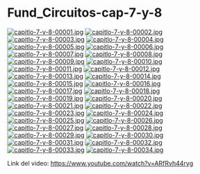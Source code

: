 # Fund_Circuitos-cap-7-y-8
[![capitlo-7-y-8-00001.jpg](https://i.postimg.cc/J0kztGcv/capitlo-7-y-8-00001.jpg)](https://postimg.cc/dZJYxQfj)
[![capitlo-7-y-8-00002.jpg](https://i.postimg.cc/RqxVt4gF/capitlo-7-y-8-00002.jpg)](https://postimg.cc/xNg2DDDD)
[![capitlo-7-y-8-00003.jpg](https://i.postimg.cc/TPtqfY9n/capitlo-7-y-8-00003.jpg)](https://postimg.cc/94qqB2sf)
[![capitlo-7-y-8-00004.jpg](https://i.postimg.cc/HnyQw0Ct/capitlo-7-y-8-00004.jpg)](https://postimg.cc/4HX7Z9yK)
[![capitlo-7-y-8-00005.jpg](https://i.postimg.cc/tCF37zkq/capitlo-7-y-8-00005.jpg)](https://postimg.cc/2V8bKhgM)
[![capitlo-7-y-8-00006.jpg](https://i.postimg.cc/rwJ5NF77/capitlo-7-y-8-00006.jpg)](https://postimg.cc/k22Vn9Jy)
[![capitlo-7-y-8-00007.jpg](https://i.postimg.cc/MG3Rg36D/capitlo-7-y-8-00007.jpg)](https://postimg.cc/hJxfdr7z)
[![capitlo-7-y-8-00008.jpg](https://i.postimg.cc/tT1Pbd7H/capitlo-7-y-8-00008.jpg)](https://postimg.cc/WFvt6kM9)
[![capitlo-7-y-8-00009.jpg](https://i.postimg.cc/NMWXjyr2/capitlo-7-y-8-00009.jpg)](https://postimg.cc/ftfyHRCM)
[![capitlo-7-y-8-00010.jpg](https://i.postimg.cc/GtGy8ck7/capitlo-7-y-8-00010.jpg)](https://postimg.cc/V0s62PZn)
[![capitlo-7-y-8-00011.jpg](https://i.postimg.cc/Y2WgyxJ6/capitlo-7-y-8-00011.jpg)](https://postimg.cc/CdwzRbM5)
[![capitlo-7-y-8-00012.jpg](https://i.postimg.cc/yYrHgF8G/capitlo-7-y-8-00012.jpg)](https://postimg.cc/CzDt9nDC)
[![capitlo-7-y-8-00013.jpg](https://i.postimg.cc/3xsQ9YpC/capitlo-7-y-8-00013.jpg)](https://postimg.cc/Wdwy1R5h)
[![capitlo-7-y-8-00014.jpg](https://i.postimg.cc/FK05B8Vt/capitlo-7-y-8-00014.jpg)](https://postimg.cc/wtxGtWrF)
[![capitlo-7-y-8-00015.jpg](https://i.postimg.cc/pTxbbCsm/capitlo-7-y-8-00015.jpg)](https://postimg.cc/JyTdjNV8)
[![capitlo-7-y-8-00016.jpg](https://i.postimg.cc/T3WZKFSy/capitlo-7-y-8-00016.jpg)](https://postimg.cc/4Ys8MLXZ)
[![capitlo-7-y-8-00017.jpg](https://i.postimg.cc/25RghTR0/capitlo-7-y-8-00017.jpg)](https://postimg.cc/xX5sSvdm)
[![capitlo-7-y-8-00018.jpg](https://i.postimg.cc/597GnfWY/capitlo-7-y-8-00018.jpg)](https://postimg.cc/qgKj7VR4)
[![capitlo-7-y-8-00019.jpg](https://i.postimg.cc/RV2YxGFv/capitlo-7-y-8-00019.jpg)](https://postimg.cc/rKCjS1xH)
[![capitlo-7-y-8-00020.jpg](https://i.postimg.cc/k5mhB4KZ/capitlo-7-y-8-00020.jpg)](https://postimg.cc/4YW10X8b)
[![capitlo-7-y-8-00021.jpg](https://i.postimg.cc/G237x5Mx/capitlo-7-y-8-00021.jpg)](https://postimg.cc/4KMQJBRY)
[![capitlo-7-y-8-00022.jpg](https://i.postimg.cc/wM7wSsYt/capitlo-7-y-8-00022.jpg)](https://postimg.cc/N2v8XFMY)
[![capitlo-7-y-8-00023.jpg](https://i.postimg.cc/prF6mnGw/capitlo-7-y-8-00023.jpg)](https://postimg.cc/FkhZq1Qp)
[![capitlo-7-y-8-00024.jpg](https://i.postimg.cc/0274xDJm/capitlo-7-y-8-00024.jpg)](https://postimg.cc/F7spVfps)
[![capitlo-7-y-8-00025.jpg](https://i.postimg.cc/bw8BvrQ5/capitlo-7-y-8-00025.jpg)](https://postimg.cc/WhWnW2Ym)
[![capitlo-7-y-8-00026.jpg](https://i.postimg.cc/rwJYRTjw/capitlo-7-y-8-00026.jpg)](https://postimg.cc/bZZR4K47)
[![capitlo-7-y-8-00027.jpg](https://i.postimg.cc/Bvn7xz7c/capitlo-7-y-8-00027.jpg)](https://postimg.cc/bZ4RPmhs)
[![capitlo-7-y-8-00028.jpg](https://i.postimg.cc/s2H6KJtF/capitlo-7-y-8-00028.jpg)](https://postimg.cc/QB5Jdc8S)
[![capitlo-7-y-8-00029.jpg](https://i.postimg.cc/XJZ2PCbr/capitlo-7-y-8-00029.jpg)](https://postimg.cc/R6BQ6qqm)
[![capitlo-7-y-8-00030.jpg](https://i.postimg.cc/tJWBqG7y/capitlo-7-y-8-00030.jpg)](https://postimg.cc/YL26RV1y)
[![capitlo-7-y-8-00031.jpg](https://i.postimg.cc/ZKzffnDq/capitlo-7-y-8-00031.jpg)](https://postimg.cc/WtS6zNVR)
[![capitlo-7-y-8-00032.jpg](https://i.postimg.cc/m23mK40y/capitlo-7-y-8-00032.jpg)](https://postimg.cc/5605Fh9X)
[![capitlo-7-y-8-00033.jpg](https://i.postimg.cc/mrkVcHhm/capitlo-7-y-8-00033.jpg)](https://postimg.cc/HJGbRjwM)
[![capitlo-7-y-8-00034.jpg](https://i.postimg.cc/sXZcmCYS/capitlo-7-y-8-00034.jpg)](https://postimg.cc/phRzV71X)

Link del video: https://www.youtube.com/watch?v=ARfRvh44ryg
